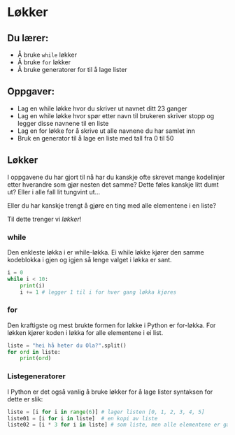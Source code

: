# Løkker

## Du lærer:
* Å bruke `while` løkker
* Å bruke `for` løkker
* Å bruke generatorer for til å lage lister


## Oppgaver:
* Lag en while løkke hvor du skriver ut navnet ditt 23 ganger
* Lag en while løkke hvor spør etter navn til brukeren skriver stopp og legger disse navnene til en liste
* Lag en for løkke for å skrive ut alle navnene du har samlet inn
* Bruk en generator til å lage en liste med tall fra 0 til 50


## Løkker
I oppgavene du har gjort til nå har du kanskje ofte skrevet
mange kodelinjer etter hverandre som gjør nesten det samme?
Dette føles kanskje litt dumt ut? Eller i alle fall lit tungvint
ut...

Eller du har kanskje trengt å gjøre en ting med alle elementene
i en liste?

Til dette trenger vi _løkker_!


### while
Den enkleste løkka i er while-løkka. Ei while løkke kjører den
samme kodeblokka i gjen og igjen så lenge valget i løkka er sant.
```python
i = 0
while i < 10:
    print(i)
    i += 1 # legger 1 til i for hver gang løkka kjøres
```

### for
Den kraftigste og mest brukte formen for løkke i Python er for-løkka.
For løkken kjører koden i løkka for alle elementene i ei list. 
```python
liste = "hei hå heter du Ola?".split()
for ord in liste:
    print(ord)
```


### Listegeneratorer
I Python er det også vanlig å bruke løkker for å lage lister
syntaksen for dette er slik:
```python
liste = [i for i in range(6)] # lager listen [0, 1, 2, 3, 4, 5]
liste01 = [i for i in liste]  # en kopi av liste
liste02 = [i * 3 for i in liste] # som liste, men alle elementene er ganget med 3
```
